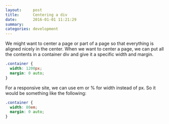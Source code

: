 ```yaml
---
layout:     post
title:      Centering a div
date:       2016-01-01 11:21:29
summary:   
categories: development
---
```


We might want to center a page or part of a page so that everything is aligned nicely in the center. When we want to center a page, we can put all the contents in a container div and give it a specific width and margin.

```css
.container {
  width: 1200px;
  margin: 0 auto;
}
```

For a responsive site, we can use em or % for width instead of px.
So it would be something like the following:

```css
.container {
  width: 80em;
  margin: 0 auto;
}
```
